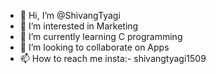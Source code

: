 - 👋 Hi, I’m @ShivangTyagi
- 👀 I’m interested in Marketing 
- 🌱 I’m currently learning C programming 
- 💞️ I’m looking to collaborate on Apps
- 📫 How to reach me insta:- shivangtyagi1509

<!---
ShivangTyagi/ShivangTyagi is a ✨ special ✨ repository because its `README.md` (this file) appears on your GitHub profile.
You can click the Preview link to take a look at your changes.
--->
